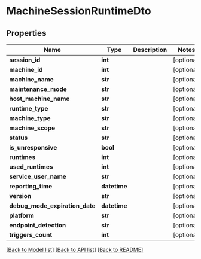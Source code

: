 # MachineSessionRuntimeDto

## Properties
Name | Type | Description | Notes
------------ | ------------- | ------------- | -------------
**session_id** | **int** |  | [optional] 
**machine_id** | **int** |  | [optional] 
**machine_name** | **str** |  | [optional] 
**maintenance_mode** | **str** |  | [optional] 
**host_machine_name** | **str** |  | [optional] 
**runtime_type** | **str** |  | [optional] 
**machine_type** | **str** |  | [optional] 
**machine_scope** | **str** |  | [optional] 
**status** | **str** |  | [optional] 
**is_unresponsive** | **bool** |  | [optional] 
**runtimes** | **int** |  | [optional] 
**used_runtimes** | **int** |  | [optional] 
**service_user_name** | **str** |  | [optional] 
**reporting_time** | **datetime** |  | [optional] 
**version** | **str** |  | [optional] 
**debug_mode_expiration_date** | **datetime** |  | [optional] 
**platform** | **str** |  | [optional] 
**endpoint_detection** | **str** |  | [optional] 
**triggers_count** | **int** |  | [optional] 

[[Back to Model list]](../README.md#documentation-for-models) [[Back to API list]](../README.md#documentation-for-api-endpoints) [[Back to README]](../README.md)



